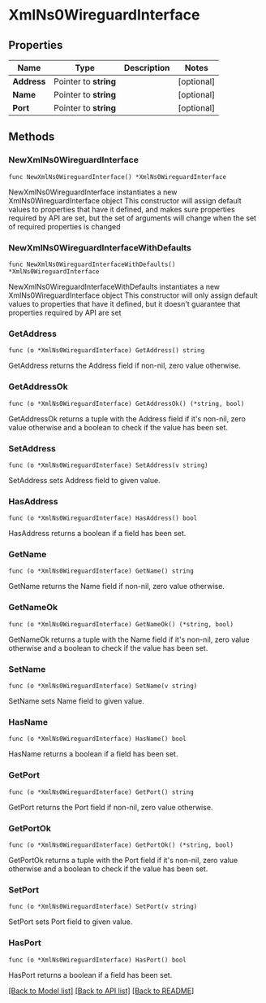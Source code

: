 # XmlNs0WireguardInterface

## Properties

Name | Type | Description | Notes
------------ | ------------- | ------------- | -------------
**Address** | Pointer to **string** |  | [optional] 
**Name** | Pointer to **string** |  | [optional] 
**Port** | Pointer to **string** |  | [optional] 

## Methods

### NewXmlNs0WireguardInterface

`func NewXmlNs0WireguardInterface() *XmlNs0WireguardInterface`

NewXmlNs0WireguardInterface instantiates a new XmlNs0WireguardInterface object
This constructor will assign default values to properties that have it defined,
and makes sure properties required by API are set, but the set of arguments
will change when the set of required properties is changed

### NewXmlNs0WireguardInterfaceWithDefaults

`func NewXmlNs0WireguardInterfaceWithDefaults() *XmlNs0WireguardInterface`

NewXmlNs0WireguardInterfaceWithDefaults instantiates a new XmlNs0WireguardInterface object
This constructor will only assign default values to properties that have it defined,
but it doesn't guarantee that properties required by API are set

### GetAddress

`func (o *XmlNs0WireguardInterface) GetAddress() string`

GetAddress returns the Address field if non-nil, zero value otherwise.

### GetAddressOk

`func (o *XmlNs0WireguardInterface) GetAddressOk() (*string, bool)`

GetAddressOk returns a tuple with the Address field if it's non-nil, zero value otherwise
and a boolean to check if the value has been set.

### SetAddress

`func (o *XmlNs0WireguardInterface) SetAddress(v string)`

SetAddress sets Address field to given value.

### HasAddress

`func (o *XmlNs0WireguardInterface) HasAddress() bool`

HasAddress returns a boolean if a field has been set.

### GetName

`func (o *XmlNs0WireguardInterface) GetName() string`

GetName returns the Name field if non-nil, zero value otherwise.

### GetNameOk

`func (o *XmlNs0WireguardInterface) GetNameOk() (*string, bool)`

GetNameOk returns a tuple with the Name field if it's non-nil, zero value otherwise
and a boolean to check if the value has been set.

### SetName

`func (o *XmlNs0WireguardInterface) SetName(v string)`

SetName sets Name field to given value.

### HasName

`func (o *XmlNs0WireguardInterface) HasName() bool`

HasName returns a boolean if a field has been set.

### GetPort

`func (o *XmlNs0WireguardInterface) GetPort() string`

GetPort returns the Port field if non-nil, zero value otherwise.

### GetPortOk

`func (o *XmlNs0WireguardInterface) GetPortOk() (*string, bool)`

GetPortOk returns a tuple with the Port field if it's non-nil, zero value otherwise
and a boolean to check if the value has been set.

### SetPort

`func (o *XmlNs0WireguardInterface) SetPort(v string)`

SetPort sets Port field to given value.

### HasPort

`func (o *XmlNs0WireguardInterface) HasPort() bool`

HasPort returns a boolean if a field has been set.


[[Back to Model list]](../README.md#documentation-for-models) [[Back to API list]](../README.md#documentation-for-api-endpoints) [[Back to README]](../README.md)


